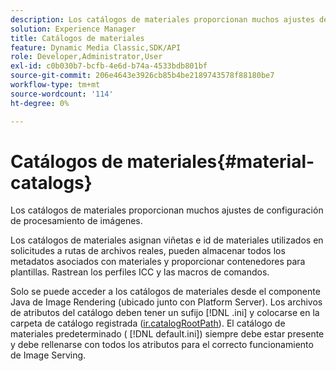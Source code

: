 ```yaml
---
description: Los catálogos de materiales proporcionan muchos ajustes de configuración de procesamiento de imágenes.
solution: Experience Manager
title: Catálogos de materiales
feature: Dynamic Media Classic,SDK/API
role: Developer,Administrator,User
exl-id: c0b030b7-bcfb-4e6d-b74a-4533bdb801bf
source-git-commit: 206e4643e3926cb85b4be2189743578f88180be7
workflow-type: tm+mt
source-wordcount: '114'
ht-degree: 0%

---
```


# Catálogos de materiales{#material-catalogs}

Los catálogos de materiales proporcionan muchos ajustes de configuración de procesamiento de imágenes.

Los catálogos de materiales asignan viñetas e id de materiales utilizados en solicitudes a rutas de archivos reales, pueden almacenar todos los metadatos asociados con materiales y proporcionar contenedores para plantillas. Rastrean los perfiles ICC y las macros de comandos.

Solo se puede acceder a los catálogos de materiales desde el componente Java de Image Rendering (ubicado junto con Platform Server). Los archivos de atributos del catálogo deben tener un sufijo [!DNL .ini] y colocarse en la carpeta de catálogo registrada ([ir.catalogRootPath](../../../../../../ir-api/server-admin/image-rendering-api-ref/c-ir-server-administration/c-ir-configuration-settings-reference/c-ir-catalog-folder.md#concept-1c1d308112054bb99e3895c3fb8ca5f7)). El catálogo de materiales predeterminado ( [!DNL default.ini]) siempre debe estar presente y debe rellenarse con todos los atributos para el correcto funcionamiento de Image Serving.
